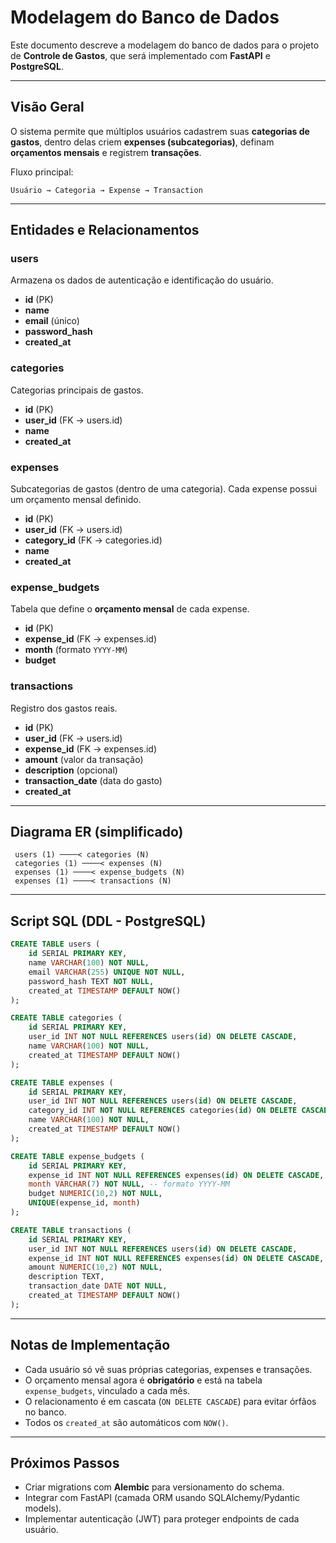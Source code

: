 # Modelagem do Banco de Dados

Este documento descreve a modelagem do banco de dados para o projeto de **Controle de Gastos**, que será implementado com **FastAPI** e **PostgreSQL**.

---

## Visão Geral
O sistema permite que múltiplos usuários cadastrem suas **categorias de gastos**, dentro delas criem **expenses (subcategorias)**, definam **orçamentos mensais** e registrem **transações**.

Fluxo principal:
```
Usuário → Categoria → Expense → Transaction
```

---

## Entidades e Relacionamentos

### users
Armazena os dados de autenticação e identificação do usuário.
- **id** (PK)
- **name**
- **email** (único)
- **password_hash**
- **created_at**

### categories
Categorias principais de gastos.
- **id** (PK)
- **user_id** (FK → users.id)
- **name**
- **created_at**

### expenses
Subcategorias de gastos (dentro de uma categoria). Cada expense possui um orçamento mensal definido.
- **id** (PK)
- **user_id** (FK → users.id)
- **category_id** (FK → categories.id)
- **name**
- **created_at**

### expense_budgets
Tabela que define o **orçamento mensal** de cada expense.
- **id** (PK)
- **expense_id** (FK → expenses.id)
- **month** (formato `YYYY-MM`)
- **budget**

### transactions
Registro dos gastos reais.
- **id** (PK)
- **user_id** (FK → users.id)
- **expense_id** (FK → expenses.id)
- **amount** (valor da transação)
- **description** (opcional)
- **transaction_date** (data do gasto)
- **created_at**

---

## Diagrama ER (simplificado)

```
 users (1) ────< categories (N)
 categories (1) ────< expenses (N)
 expenses (1) ────< expense_budgets (N)
 expenses (1) ────< transactions (N)
```

---

## Script SQL (DDL - PostgreSQL)

```sql
CREATE TABLE users (
    id SERIAL PRIMARY KEY,
    name VARCHAR(100) NOT NULL,
    email VARCHAR(255) UNIQUE NOT NULL,
    password_hash TEXT NOT NULL,
    created_at TIMESTAMP DEFAULT NOW()
);

CREATE TABLE categories (
    id SERIAL PRIMARY KEY,
    user_id INT NOT NULL REFERENCES users(id) ON DELETE CASCADE,
    name VARCHAR(100) NOT NULL,
    created_at TIMESTAMP DEFAULT NOW()
);

CREATE TABLE expenses (
    id SERIAL PRIMARY KEY,
    user_id INT NOT NULL REFERENCES users(id) ON DELETE CASCADE,
    category_id INT NOT NULL REFERENCES categories(id) ON DELETE CASCADE,
    name VARCHAR(100) NOT NULL,
    created_at TIMESTAMP DEFAULT NOW()
);

CREATE TABLE expense_budgets (
    id SERIAL PRIMARY KEY,
    expense_id INT NOT NULL REFERENCES expenses(id) ON DELETE CASCADE,
    month VARCHAR(7) NOT NULL, -- formato YYYY-MM
    budget NUMERIC(10,2) NOT NULL,
    UNIQUE(expense_id, month)
);

CREATE TABLE transactions (
    id SERIAL PRIMARY KEY,
    user_id INT NOT NULL REFERENCES users(id) ON DELETE CASCADE,
    expense_id INT NOT NULL REFERENCES expenses(id) ON DELETE CASCADE,
    amount NUMERIC(10,2) NOT NULL,
    description TEXT,
    transaction_date DATE NOT NULL,
    created_at TIMESTAMP DEFAULT NOW()
);
```

---

## Notas de Implementação
- Cada usuário só vê suas próprias categorias, expenses e transações.
- O orçamento mensal agora é **obrigatório** e está na tabela `expense_budgets`, vinculado a cada mês.
- O relacionamento é em cascata (`ON DELETE CASCADE`) para evitar órfãos no banco.
- Todos os `created_at` são automáticos com `NOW()`.

---

## Próximos Passos
- Criar migrations com **Alembic** para versionamento do schema.
- Integrar com FastAPI (camada ORM usando SQLAlchemy/Pydantic models).
- Implementar autenticação (JWT) para proteger endpoints de cada usuário.

